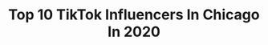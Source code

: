 ---
title: Top 10 TikTok Influencers In Chicago In 2020
description: >-
  Find top TikTok influencers in Chicago in 2020. Most popular hashtags: #friends #cosplay #inthehouseparty #college.
platform: TikTok
profiles:
  - username: "stonerrgirll"
    fullname: >-
      stonerrgirll
    location: "United States"
    followers: 3471
    engagement: 792
    commentsToLikes: 0.044546
    id: cka0wxe0n4qwa0i78t6p6p3k9
    verified: false
    hashtags: "#blowup, #toomuch, #notajoke, #study"
  - username: "barreraodalys"
    fullname: >-
      barreraodalys
    location: "United States"
    followers: 2375
    engagement: 2040
    commentsToLikes: 0.032650
    id: ckal46ewc1f8p0i78jp4hu7uf
    verified: false
    hashtags: "#transformation, #harrystyles, #15, #viral"
  - username: "bryannnn11"
    fullname: >-
      Bryan Wehde
    location: "United States"
    followers: 46794
    engagement: 801
    commentsToLikes: 0.018352
    id: ck9sionb1zx7r0j783xg8dg1k
    verified: false
    hashtags: "#outdoors, #friends, #foryou, #zoom"
  - username: "alyjaemua"
    fullname: >-
      Aly Jae
    location: "United States"
    followers: 39874
    engagement: 2424
    commentsToLikes: 0.066170
    id: ckahxrsgywexa0i784lo10o7u
    verified: false
    hashtags: "#introvert, #endracism, #makeupartist, #soapbop"
  - username: "lilmaisiemarie"
    fullname: >-
      Lilmaisiemarie 
    location: "United States"
    followers: 445068
    engagement: 2777
    commentsToLikes: 0.049840
    id: ck933p4zsp29b0j783ep7c5ve
    verified: false
    hashtags: "#frostedfeelings, #dogschallenge, #perfectmeal, #doggo"
  - username: "kenny.elrod"
    fullname: >-
      Kenny E.
    location: "United States"
    followers: 122264
    engagement: 2732
    commentsToLikes: 0.038463
    id: ckacq17m2ykxx0i78diptcgkh
    verified: false
    hashtags: "#happybday, #singing, #cartooncharacter, #scoobdance"
  - username: "shreya.mergu"
    fullname: >-
      Shreya⁷ 🧸
    location: "United States"
    followers: 2026
    engagement: 1781
    commentsToLikes: 0.101414
    id: ck8fary8z4n9l0j78igdgt9sg
    verified: false
    hashtags: "#bestthingsince, #nosepainting, #bts, #covid19"
  - username: "talldorkandhandsome"
    fullname: >-
      The OOF in Goofy
    location: "United States"
    followers: 84142
    engagement: 2088
    commentsToLikes: 0.032231
    id: ck80oa5xig9j30j78u2z94uco
    verified: false
    hashtags: "#funko, #dadjokes, #bobross, #roguecosplay"
  - username: "axandthehatchetmen"
    fullname: >-
      axandthehatchetmen
    location: "United States"
    followers: 93712
    engagement: 1864
    commentsToLikes: 0.039582
    id: ck9tut89inf130j7875j89c5r
    verified: false
    hashtags: "#skincareroutine, #chicago, #tossyourcap, #homeroutine"
  - username: "willthecleric"
    fullname: >-
      ♡
    location: "United States"
    followers: 4561
    engagement: 2290
    commentsToLikes: 0.049260
    id: ck8sd2vcldu2u0j78k0vsssxq
    verified: false
    hashtags: "#travelthrowback, #lukeskwalker, #itthemusical, #spadeolay"
---